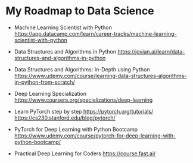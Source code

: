 # My Roadmap to Data Science

- Machine Learning Scientist with Python
https://app.datacamp.com/learn/career-tracks/machine-learning-scientist-with-python


- Data Structures and Algorithms in Python
https://jovian.ai/learn/data-structures-and-algorithms-in-python

- Data Structures and Algorithms: In-Depth using Python
https://www.udemy.com/course/learning-data-structures-algorithms-in-python-from-scratch/

- Deep Learning Specialization
https://www.coursera.org/specializations/deep-learning

- Learn PyTorch step by step
https://pytorch.org/tutorials/
https://cs230.stanford.edu/blog/pytorch/

- PyTorch for Deep Learning with Python Bootcamp
https://www.udemy.com/course/pytorch-for-deep-learning-with-python-bootcamp/

- Practical Deep Learning for Coders
https://course.fast.ai/
